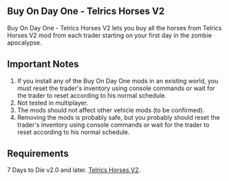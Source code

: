 ## Buy On Day One - Telrics Horses V2
Buy On Day One - Telrics Horses V2 lets you buy all the horses from Telrics Horses V2 mod from each trader starting on your first day in the zombie apocalypse. 

## Important Notes 
1. If you install any of the Buy On Day One mods in an existing world, you must reset the trader's inventory using console commands or wait for the trader to reset according to his normal schedule.
2. Not tested in multiplayer.
3. The mods should not affect other vehicle mods (to be confirmed).
4. Removing the mods is probably safe, but you probably should reset the trader's inventory using console commands or wait for the trader to reset according to his normal schedule.

## Requirements
 7 Days to Die v2.0 and later.
 [Telrics Horses V2](https://www.nexusmods.com/7daystodie/mods/7422).
